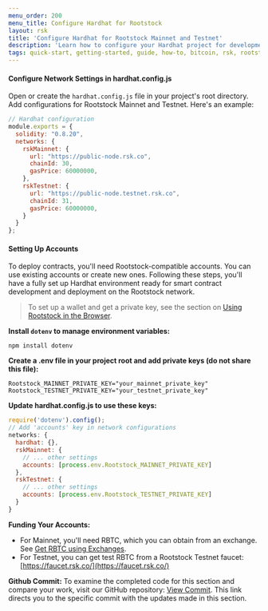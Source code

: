 ```yaml
---
menu_order: 200
menu_title: Configure Hardhat for Rootstock
layout: rsk
title: 'Configure Hardhat for Rootstock Mainnet and Testnet'
description: 'Learn how to configure your Hardhat project for development on Rootstock testnet and mainnet'
tags: quick-start, getting-started, guide, how-to, bitcoin, rsk, rootstock, blockchain
---
```

#### Configure Network Settings in hardhat.config.js

Open or create the `hardhat.config.js` file in your project's root directory. Add configurations for Rootstock Mainnet and Testnet. Here's an example:

```js
// Hardhat configuration
module.exports = {
  solidity: "0.8.20",
  networks: {
    rskMainnet: {
      url: "https://public-node.rsk.co",
      chainId: 30,
      gasPrice: 60000000,
    },
    rskTestnet: {
      url: "https://public-node.testnet.rsk.co",
      chainId: 31,
      gasPrice: 60000000,
    }
  }
};
```

#### Setting Up Accounts

To deploy contracts, you'll need Rootstock-compatible accounts. You can use existing accounts or create new ones.
Following these steps, you'll have a fully set up Hardhat environment ready for smart contract development and deployment on the Rootstock network.

> To set up a wallet and get a private key, see the section on [Using Rootstock in the Browser](https://dev.rootstock.io/guides/quickstart/browser/#private-keys-and-public-keys).

**Install `dotenv` to manage environment variables:**

```shell
npm install dotenv
```

**Create a .env file in your project root and add private keys (do not share this file):**

```shell
Rootstock_MAINNET_PRIVATE_KEY="your_mainnet_private_key"
Rootstock_TESTNET_PRIVATE_KEY="your_testnet_private_key"
```

**Update hardhat.config.js to use these keys:**

```js
require('dotenv').config();
// Add 'accounts' key in network configurations
networks: {
  hardhat: {},
  rskMainnet: {
    // ... other settings
    accounts: [process.env.Rootstock_MAINNET_PRIVATE_KEY]
  },
  rskTestnet: {
    // ... other settings
    accounts: [process.env.Rootstock_TESTNET_PRIVATE_KEY]
  }
}
```

**Funding Your Accounts:**

- For Mainnet, you'll need RBTC, which you can obtain from an exchange. See [Get RBTC using Exchanges](https://dev.rootstock.io/guides/get-crypto-on-rsk/rbtc-exchanges/).
- For Testnet, you can get test RBTC from a Rootstock Testnet faucet: [https://faucet.rsk.co/](https://faucet.rsk.co/)

**Github Commit:** To examine the completed code for this section and compare your work, visit our GitHub repository: [View Commit](https://github.com/jesus-iov/rootstock-quick-start-guide/commit/83f32831b14a646c7812752f1b3ba60c19ed7e39). This link directs you to the specific commit with the updates made in this section.
